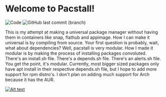 # Welcome to Pacstall!
![Code](https://img.shields.io/github/languages/top/Henryws/pacstall?color=Red) ![GitHub last commit (branch)](https://img.shields.io/github/last-commit/Henryws/pacstall/master)

This is my attempt at making a universal package manager without having them in containers like snap, flathub and appimage. How I can make it universal is by compiling from source. Your first question is probably, wait, what about dependencies? Well, pacstall is very modular. How I made it modular is by making the process of installing packages convoluted. There's an install.sh file. There's a depends.sh file. There's an alerts.sh file. You get the point, it's modular.
Currently, most bigger sized packages only have apt install in their respective depends.sh file, but I hope to add more support for rpm distro's. I don't plan on adding much support for Arch because it has the AUR.

 [![Alt text](https://github.com/Henryws/pacstall/raw/master/website-images/button.png)](https://github.com/Henryws/pacstall/releases/latest)
